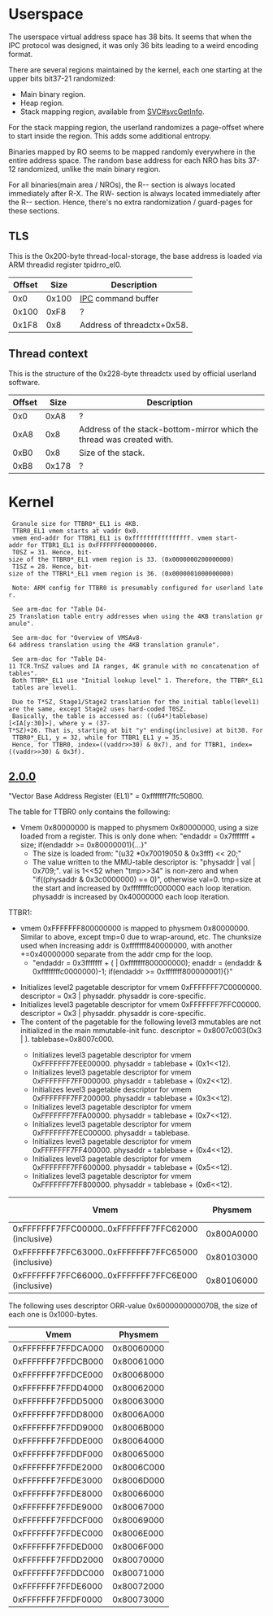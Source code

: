# Userspace

The userspace virtual address space has 38 bits. It seems that when the
IPC protocol was designed, it was only 36 bits leading to a weird
encoding format.

There are several regions maintained by the kernel, each one starting at
the upper bits bit37-21 randomized:

  - Main binary region.
  - Heap region.
  - Stack mapping region, available from
    [SVC\#svcGetInfo](SVC#svcGetInfo.md##svcGetInfo "wikilink").

For the stack mapping region, the userland randomizes a page-offset
where to start inside the region. This adds some additional entropy.

Binaries mapped by RO seems to be mapped randomly everywhere in the
entire address space. The random base address for each NRO has bits
37-12 randomized, unlike the main binary region.

For all binaries(main area / NROs), the R-- section is always located
immediately after R-X. The RW- section is always located immediately
after the R-- section. Hence, there's no extra randomization /
guard-pages for these sections.

## TLS

This is the 0x200-byte thread-local-storage, the base address is loaded
via ARM threadid register
tpidrro\_el0.

| Offset | Size  | Description                                           |
| ------ | ----- | ----------------------------------------------------- |
| 0x0    | 0x100 | [IPC](IPC%20Marshalling.md "wikilink") command buffer |
| 0x100  | 0xF8  | ?                                                     |
| 0x1F8  | 0x8   | Address of threadctx+0x58.                            |

## Thread context

This is the structure of the 0x228-byte threadctx used by official
userland
software.

| Offset | Size  | Description                                                           |
| ------ | ----- | --------------------------------------------------------------------- |
| 0x0    | 0xA8  | ?                                                                     |
| 0xA8   | 0x8   | Address of the stack-bottom-mirror which the thread was created with. |
| 0xB0   | 0x8   | Size of the stack.                                                    |
| 0xB8   | 0x178 | ?                                                                     |

# Kernel

` Granule size for TTBR0*_EL1 is 4KB.`  
` TTBR0_EL1 vmem starts at vaddr 0x0.`  
` vmem end-addr for TTBR1_EL1 is 0xffffffffffffffff. vmem start-addr for TTBR1_EL1 is 0xFFFFFFF000000000.`  
` T0SZ = 31. Hence, bit-size of the TTBR0*_EL1 vmem region is 33. (0x0000000200000000)`  
` T1SZ = 28. Hence, bit-size of the TTBR1*_EL1 vmem region is 36. (0x0000001000000000)`  
` `  
` Note: ARM config for TTBR0 is presumably configured for userland later.`  
` `  
` See arm-doc for "Table D4-25 Translation table entry addresses when using the 4KB translation granule".`  
` `  
` See arm-doc for "Overview of VMSAv8-64 address translation using the 4KB translation granule".`  
` `  
` See arm-doc for "Table D4-11 TCR.TnSZ values and IA ranges, 4K granule with no concatenation of tables".`  
` Both TTBR*_EL1 use "Initial lookup level" 1. Therefore, the TTBR*_EL1 tables are level1.`  
` `  
` Due to T*SZ, Stage1/Stage2 translation for the initial table(level1) are the same, except Stage2 uses hard-coded T0SZ.`  
` Basically, the table is accessed as: ((u64*)tablebase)[<IA[y:30]>], where y = (37-T*SZ)+26. That is, starting at bit "y" ending(inclusive) at bit30. For TTBR0*_EL1, y = 32, while for TTBR1_EL1 y = 35.`  
` Hence, for TTBR0, index=((vaddr>>30) & 0x7), and for TTBR1, index=((vaddr>>30) & 0x3f).`

## [2.0.0](2.0.0.md "wikilink")

"Vector Base Address Register (EL1)" = 0xfffffff7ffc50800.

The table for TTBR0 only contains the following:

  - Vmem 0x80000000 is mapped to physmem 0x80000000, using a size loaded
    from a register. This is only done when: "endaddr = 0x7fffffff +
    size; if(endaddr \>= 0x80000001){...}"
      - The size is loaded from: "(u32 \*0x70019050 & 0x3fff) \<\< 20;"
      - The value written to the MMU-table descriptor is: "physaddr |
        val | 0x709;". val is 1\<\<52 when "tmp\>\>34" is non-zero and
        when "if((physaddr & 0x3c0000000) == 0)", otherwise val=0.
        tmp=size at the start and increased by 0xffffffffc0000000 each
        loop iteration. physaddr is increased by 0x40000000 each loop
        iteration.

TTBR1:

  - vmem 0xFFFFFFF800000000 is mapped to physmem 0x80000000. Similar to
    above, except tmp=0 due to wrap-around, etc. The chunksize used when
    increasing addr is 0xfffffff840000000, with another +=0x40000000
    separate from the addr cmp for the loop.
      - "endaddr = 0x3fffffff + (<size from above> |
        0xfffffff800000000); enaddr = (endaddr & 0xffffffffc0000000)-1;
        if(endaddr \>= 0xfffffff800000001){<map mem>}"

<!-- end list -->

  - Initializes level2 pagetable descriptor for vmem 0xFFFFFFF7C0000000.
    descriptor = 0x3 | physaddr. physaddr is core-specific.
  - Initializes level3 pagetable descriptor for vmem 0xFFFFFFF7FFC00000.
    descriptor = 0x3 | physaddr. physaddr is core-specific.
  - The content of the pagetable for the following level3 mmutables are
    not initialized in the main mmutable-init func. descriptor =
    0x8007c003(0x3 | <physaddr tablebase>). tablebase=0x8007c000.
      - Initializes level3 pagetable descriptor for vmem
        0xFFFFFFF7FEE00000. physaddr = tablebase + (0x1\<\<12).
      - Initializes level3 pagetable descriptor for vmem
        0xFFFFFFF7FF000000. physaddr = tablebase + (0x2\<\<12).
      - Initializes level3 pagetable descriptor for vmem
        0xFFFFFFF7FF200000. physaddr = tablebase + (0x3\<\<12).
      - Initializes level3 pagetable descriptor for vmem
        0xFFFFFFF7FFA00000. physaddr = tablebase + (0x7\<\<12).
      - Initializes level3 pagetable descriptor for vmem
        0xFFFFFFF7FEC00000. physaddr = tablebase.
      - Initializes level3 pagetable descriptor for vmem
        0xFFFFFFF7FF400000. physaddr = tablebase + (0x4\<\<12).
      - Initializes level3 pagetable descriptor for vmem
        0xFFFFFFF7FF600000. physaddr = tablebase + (0x5\<\<12).
      - Initializes level3 pagetable descriptor for vmem
        0xFFFFFFF7FF800000. physaddr = tablebase +
(0x6\<\<12).

| Vmem                                               | Physmem    | Size    | Descriptor ORR-value | Permissions | Description      |
| -------------------------------------------------- | ---------- | ------- | -------------------- | ----------- | ---------------- |
| 0xFFFFFFF7FFC00000..0xFFFFFFF7FFC62000 (inclusive) | 0x800A0000 | 0x63000 | 0x78B                |             | Kernel .text     |
| 0xFFFFFFF7FFC63000..0xFFFFFFF7FFC65000 (inclusive) | 0x80103000 | 0x3000  | 0x6000000000078B     |             | Kernel .rodata   |
| 0xFFFFFFF7FFC66000..0xFFFFFFF7FFC6E000 (inclusive) | 0x80106000 | 0x9000  | 0x6000000000070B     |             | Kernel .data/... |

The following uses descriptor ORR-value 0x6000000000070B, the size of
each one is 0x1000-bytes.

| Vmem               | Physmem    |
| ------------------ | ---------- |
| 0xFFFFFFF7FFDCA000 | 0x80060000 |
| 0xFFFFFFF7FFDCB000 | 0x80061000 |
| 0xFFFFFFF7FFDCE000 | 0x80068000 |
| 0xFFFFFFF7FFDD4000 | 0x80062000 |
| 0xFFFFFFF7FFDD5000 | 0x80063000 |
| 0xFFFFFFF7FFDD8000 | 0x8006A000 |
| 0xFFFFFFF7FFDD9000 | 0x8006B000 |
| 0xFFFFFFF7FFDDE000 | 0x80064000 |
| 0xFFFFFFF7FFDDF000 | 0x80065000 |
| 0xFFFFFFF7FFDE2000 | 0x8006C000 |
| 0xFFFFFFF7FFDE3000 | 0x8006D000 |
| 0xFFFFFFF7FFDE8000 | 0x80066000 |
| 0xFFFFFFF7FFDE9000 | 0x80067000 |
| 0xFFFFFFF7FFDCF000 | 0x80069000 |
| 0xFFFFFFF7FFDEC000 | 0x8006E000 |
| 0xFFFFFFF7FFDED000 | 0x8006F000 |
| 0xFFFFFFF7FFDD2000 | 0x80070000 |
| 0xFFFFFFF7FFDDC000 | 0x80071000 |
| 0xFFFFFFF7FFDE6000 | 0x80072000 |
| 0xFFFFFFF7FFDF0000 | 0x80073000 |

